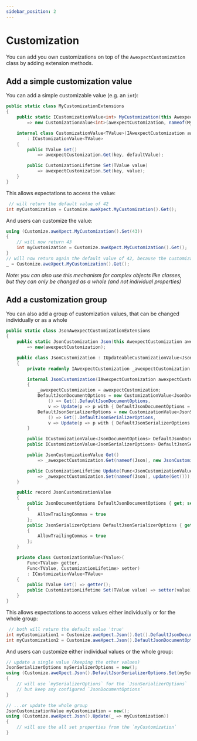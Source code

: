 ```yaml
---
sidebar_position: 2
---
```


# Customization

You can add you own customizations on top of the `AwexpectCustomization` class by adding extension methods.

## Add a simple customization value

You can add a simple customizable value (e.g. an `int`):
```csharp
public static class MyCustomizationExtensions
{
    public static ICustomizationValue<int> MyCustomization(this AwexpectCustomization awexpectCustomization)
        => new CustomizationValue<int>(awexpectCustomization, nameof(MyCustomization), 42);

    internal class CustomizationValue<TValue>(IAwexpectCustomization awexpectCustomization, string key, TValue defaultValue)
        : ICustomizationValue<TValue>
    {
        public TValue Get()
            => awexpectCustomization.Get(key, defaultValue);

        public CustomizationLifetime Set(TValue value)
            => awexpectCustomization.Set(key, value);
    }
}
```

This allows expectations to access the value:
```csharp
 // will return the default value of 42
int myCustomization = Customize.aweXpect.MyCustomization().Get();
```

And users can customize the value:
```csharp
using (Customize.aweXpect.MyCustomization().Set(43))
{
    // will now return 43
    int myCustomization = Customize.aweXpect.MyCustomization().Get();
}
// will now return again the default value of 42, because the customization lifetime was disposed
_ = Customize.aweXpect.MyCustomization().Get();
```

*Note: you can also use this mechanism for complex objects like classes, but they can only be changed as a whole (and not individual properties)*


## Add a customization group

You can also add a group of customization values, that can be changed individually or as a whole
```csharp
public static class JsonAwexpectCustomizationExtensions
{
    public static JsonCustomization Json(this AwexpectCustomization awexpectCustomization)
        => new(awexpectCustomization);

    public class JsonCustomization : IUpdateableCustomizationValue<JsonCustomizationValue>
    {
        private readonly IAwexpectCustomization _awexpectCustomization;

        internal JsonCustomization(IAwexpectCustomization awexpectCustomization)
        {
            _awexpectCustomization = awexpectCustomization;
            DefaultJsonDocumentOptions = new CustomizationValue<JsonDocumentOptions>(
                () => Get().DefaultJsonDocumentOptions,
                v => Update(p => p with { DefaultJsonDocumentOptions = v }));
            DefaultJsonSerializerOptions = new CustomizationValue<JsonSerializerOptions>(
                () => Get().DefaultJsonSerializerOptions,
                v => Update(p => p with { DefaultJsonSerializerOptions = v }));
        }

        public ICustomizationValue<JsonDocumentOptions> DefaultJsonDocumentOptions { get; }
        public ICustomizationValue<JsonSerializerOptions> DefaultJsonSerializerOptions { get; }

        public JsonCustomizationValue Get()
            => _awexpectCustomization.Get(nameof(Json), new JsonCustomizationValue());

        public CustomizationLifetime Update(Func<JsonCustomizationValue, JsonCustomizationValue> update)
            => _awexpectCustomization.Set(nameof(Json), update(Get()));
    }

    public record JsonCustomizationValue
    {
        public JsonDocumentOptions DefaultJsonDocumentOptions { get; set; } = new()
        {
            AllowTrailingCommas = true
        };
        public JsonSerializerOptions DefaultJsonSerializerOptions { get; set; } = new()
        {
            AllowTrailingCommas = true
        };
    }

    private class CustomizationValue<TValue>(
        Func<TValue> getter,
        Func<TValue, CustomizationLifetime> setter)
        : ICustomizationValue<TValue>
    {
        public TValue Get() => getter();
        public CustomizationLifetime Set(TValue value) => setter(value);
    }
}
```

This allows expectations to access values either individually or for the whole group:
```csharp
 // both will return the default value 'true'
int myCustomization1 = Customize.aweXpect.Json().Get().DefaultJsonDocumentOptions.AllowTrailingCommas;
int myCustomization2 = Customize.aweXpect.Json().DefaultJsonDocumentOptions.Get().AllowTrailingCommas;
```

And users can customize either individual values or the whole group:
```csharp
// update a single value (keeping the other values)
JsonSerializerOptions mySerializerOptions = new();
using (Customize.aweXpect.Json().DefaultJsonSerializerOptions.Set(mySerializerOptions))
{
    // will use `mySerializerOptions` for the `JsonSerializerOptions`
	// but keep any configured `JsonDocumentOptions`
}

// ...or update the whole group
JsonCustomizationValue myCustomization = new();
using (Customize.aweXpect.Json().Update(_ => myCustomization))
{
    // will use the all set properties from the `myCustomization`
}
```
